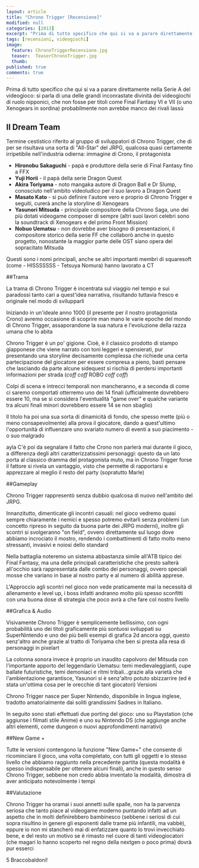 ```yaml
---
layout: article
title: "Chrono Trigger [Recensione]"
modified: null
categories: [2013]
excerpt: "Prima di tutto specifico che qui si va a parare direttamente nella Serie A del..."
tags: [recensioni, videogiochi]
image: 
  feature: ChronoTriggerRecensione.jpg
  teaser:  TeaserChronoTrigger.jpg
  thumb: 
published: true
comments: true
---
```


Prima di tutto specifico che qui si va a parare direttamente nella Serie A del videogioco: si parla di una delle grandi inconrastate divinità dei videogiochi di ruolo nipponici, che non fosse per titoli come Final Fantasy VI e VII (o uno Xenogears in sordina) probabilmente non avrebbe manco dei rivali lassù

## Il Dream Team

Termine cestistico riferito al gruppo di sviluppatori di Chrono Trigger, che di per se risultava una sorta di "All-Star" del JRPG, qualcosa quasi certamente irripetibile nell'industria odierna:
immagine di Crono, il protagonista

- **Hironobu Sakaguchi** - papà e produttore della serie di Final Fantasy fino a FFX
- **Yuji Horii** - il papà della serie Dragon Quest 
- **Akira Toriyama** - noto mangaka autore di Dragon Ball e Dr Slump, conosciuto   nell'ambito videoludico per il suo lavoro a Dragon Quest 
- **Masato Kato** - si può definire l'autore vero e proprio di Chrono Trigger e seguiti, curerà anche la storyline di Xenogears
- **Yasunori Mitsuda** - principale compositore della Chrono Saga, uno dei più dotati videogame composer di sempre (altri suoi lavori celebri sono la soundtrack di Xenogears e del primo Front Mission)
- **Nobuo Uematsu** - non dovrebbe aver bisogno di presentazioni, il compositore storico della serie FF che collaborò anche in questo progetto, nonostante la maggior parte delle OST siano opera del sopracitato Mitsuda

Questi sono i nomi principali, anche se altri importanti membri di squaresoft (come - HISSSSSSS - Tetsuya Nomura) hanno lavorato a CT

##Trama

La trama di Chrono Trigger è incentrata sul viaggio nel tempo e sui paradossi tanto cari a quest'idea narrativa, risultando tuttavia fresco e originale nel modo di svilupparli

Iniziando in un'ideale anno 1000 (il presente per il nostro protagonista Crono) avremo occasione di scoprire man mano le varie epoche del mondo di Chrono Trigger, assaporandone la sua natura e l'evoluzione della razza umana che lo abita

Chrono Trigger è un po' gigione. Cioè, è il classico prodotto di stampo giapponese che viene narrato con toni leggeri e spensierati, pur presentando una storyline decisamente complessa che richiede una certa partecipazione del giocatore per essere compresa a pieno, basti pensare che lasciando da parte alcune sidequest si rischia di perdersi importanti informazioni per strada (*coff coff* ROBO *coff coff*)

Colpi di scena e intrecci temporali non mancheranno, e a seconda di come ci saremo comportati otterremo uno dei 14 finali (ufficialmente dovrebbero essere 10, ma se si considera l'eventualità "game over" e qualche variante tra alcuni finali minori dovrebbero essere 14 se non sbaglio)

Il titolo ha poi una sua sorta di dinamicità di fondo, che spesso mette (più o meno consapevolmente) alla prova il giocatore, dando a quest'ultimo l'opportunità di influenzare uno svariato numero di eventi a suo piacimento - o suo malgrado

ayla
C'è poi da segnalare il fatto che Crono non parlerà mai durante il gioco, a differenza degli altri caratterizzatissimi personaggi: questo da un lato porta al classico dramma del protagonista muto, ma in Chrono Trigger forse il fattore si rivela un vantaggio, visto che permette di rapportarsi e apprezzare al meglio il resto del party (sopratutto Marle)

##Gameplay

Chrono Trigger rappresentò senza dubbio qualcosa di nuovo nell'ambito del JRPG.

Innanzitutto, dimenticate gli incontri casuali: nel gioco vedremo quasi sempre chiaramente i nemici e spesso potremo evitarli senza problemi (un concetto ripreso in seguito da buona parte dei JRPG moderni), inoltre gli scontri si svolgeranno "on field", ovvero direttamente sul luogo dove abbiamo incrociato il mostro, rendendo i combattimenti di fatto molto meno stressanti, invasivi e noiosi dello standard 

Nella battaglia noteremo un sistema abbastanza simile all'ATB tipico dei Final Fantasy, ma una delle principali caratteristiche che presto salterà all'occhio sarà rappresentata dalle combo dei personaggi, ovvero speciali mosse che variano in base al nostro party e al numero di abilità apprese.

L'Approccio agli scontri nel gioco non vede praticamente mai la necessità di allenamento e level up, i boss infatti andranno molto più spesso sconfitti con una buona dose di strategia che poco avrà a che fare col nostro livello 

##Grafica & Audio

Visivamente Chrono Trigger è semplicemente bellissimo, con ogni probabilità uno dei titoli graficamente più sontuosi sviluppati su SuperNintendo e uno dei più belli esempi di grafica 2d ancora oggi, questo senz'altro anche grazie al tratto di Toriyama che ben si presta alla resa di personaggi in pixelart

La colonna sonora invece è proprio un inaudito capolvoro del Mitsuda con l'importante apporto del leggendario Uematsu: temi medievaleggianti, cupe ballate futuristiche, temi demoniaci e ritmi tribali...grazie alla varietà che l'ambientazione garantisce, Yasunori si è senz'altro potuto sbizzarrire (ed è stata un'ottima cosa per le orecchie di tant giocatori)
Versioni

Chrono Trigger nasce per Super Nintendo, disponibile in lingua inglese, tradotto amatorialmente dai soliti grandissimi Sadnes in Italiano.

In seguito sono stati effettuati due porting del gioco: uno su Playstation (che aggiunse i filmati stile Anime) e uno su Nintendo DS (che aggiunge anche altri elementi, come dungeon o nuovi approfondimenti narrativi)

##New Game +

Tutte le versioni contengono la funzione "New Game+" che consente di ricominciare il gioco, una volta completato, con tutti gli oggetti e lo stesso livello che abbiamo raggiunto nella precedente partita (questa modalità è spesso indispensabile per ottenere alcuni finali), anche in questo senso Chrono Trigger, sebbene non credo abbia inventato la modalità, dimostra di aver anticipato notevolmente i tempi

##Valutazione

Chrono Trigger ha oramai i suoi annetti sulle spalle, non ha la parvenza seriosa che tanto piace al videogame moderno puntando infatti ad un aspetto che in molti definirebbero bambinesco (sebbene i seriosi di cui sopra risultino in genere gli esponenti dalle trame più infantili, ma vabbè), eppure io non mi stancherò mai di enfatizzare quanto lo trovi invecchiato bene, e del resto un motivo se è rimasto nel cuore di tanti videogiocatori (che magari lo hanno scoperto nel regno della nextgen o poco prima) dovrà pur esserci

5 Braccobaldoni!
